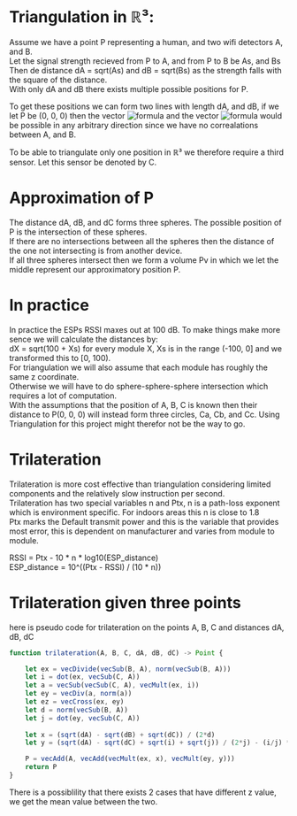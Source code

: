 # Triangulation in ℝ³:
Assume we have a point P representing a human, and two wifi detectors A, and B.\
Let the signal strength recieved from P to A, and from P to B be As, and Bs\
Then de distance dA = sqrt(As) and dB = sqrt(Bs) as the strength falls with the square of the distance.\
With only dA and dB there exists multiple possible positions for P.

To get these positions we can form two lines with length dA, and dB, if we let P be (0, 0, 0) then the vector
![formula](https://render.githubusercontent.com/render/math?math=\vec{A}) and the vector ![formula](https://render.githubusercontent.com/render/math?math=\vec{B}) would be possible in any arbitrary direction since we have no correalations between A, and B.

To be able to triangulate only one position in ℝ³ we therefore require a third sensor. Let this sensor be denoted by C.

# Approximation of P
The distance dA, dB, and dC forms three spheres. The possible position of P is the intersection of these spheres.\
If there are no intersections between all the spheres then the distance of the one not intersecting is from another device.\
If all three spheres intersect then we form a volume Pv in which we let the middle represent our approximatory position P.

# In practice
In practice the ESPs RSSI maxes out at 100 dB. To make things make more sence we will calculate the distances by:\
dX = sqrt(100 + Xs) for every module X, Xs is in the range (-100, 0] and we transformed this to [0, 100).\
For triangulation we will also assume that each module has roughly the same z coordinate.\
Otherwise we will have to do sphere-sphere-sphere intersection which requires a lot of computation.\
With the assumptions that the position of A, B, C is known then their distance to P(0, 0, 0) will instead form three circles, Ca, Cb, and Cc.
Using Triangulation for this project might therefor not be the way to go.

# Trilateration
Trilateration is more cost effective than triangulation considering limited components and the relatively slow instruction per second.\
Trilateration has two special variables n and Ptx, n is a path-loss exponent which is environment specific. For indoors areas this n is close to 1.8\
Ptx marks the Default transmit power and this is the variable that provides most error, this is dependent on manufacturer and varies from module to module.

RSSI = Ptx - 10 * n * log10(ESP_distance)\
ESP_distance = 10^((Ptx - RSSI) / (10 * n)) 

# Trilateration given three points
here is pseudo code for trilateration on the points A, B, C and distances dA, dB, dC
```js
function trilateration(A, B, C, dA, dB, dC) -> Point {

    let ex = vecDivide(vecSub(B, A), norm(vecSub(B, A)))
    let i = dot(ex, vecSub(C, A))
    let a = vecSub(vecSub(C, A), vecMult(ex, i))
    let ey = vecDiv(a, norm(a))
    let ez = vecCross(ex, ey)
    let d = norm(vecSub(B, A))
    let j = dot(ey, vecSub(C, A))
    
    let x = (sqrt(dA) - sqrt(dB) + sqrt(dC)) / (2*d)
    let y = (sqrt(dA) - sqrt(dC) + sqrt(i) + sqrt(j)) / (2*j) - (i/j) * x

    P = vecAdd(A, vecAdd(vecMult(ex, x), vecMult(ey, y)))
    return P
}
```
There is a possiblility that there exists 2 cases that have different z value, we get the mean value between the two.